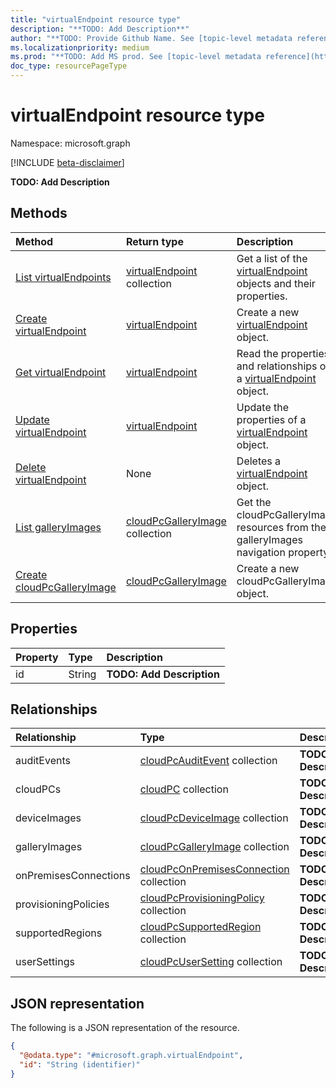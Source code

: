 ```yaml
---
title: "virtualEndpoint resource type"
description: "**TODO: Add Description**"
author: "**TODO: Provide Github Name. See [topic-level metadata reference](https://msgo.azurewebsites.net/add/document/guidelines/metadata.html#topic-level-metadata)**"
ms.localizationpriority: medium
ms.prod: "**TODO: Add MS prod. See [topic-level metadata reference](https://msgo.azurewebsites.net/add/document/guidelines/metadata.html#topic-level-metadata)**"
doc_type: resourcePageType
---
```


# virtualEndpoint resource type

Namespace: microsoft.graph

[!INCLUDE [beta-disclaimer](../../includes/beta-disclaimer.md)]

**TODO: Add Description**

## Methods
|Method|Return type|Description|
|:---|:---|:---|
|[List virtualEndpoints](../api/virtualendpoint-list.md)|[virtualEndpoint](../resources/virtualendpoint.md) collection|Get a list of the [virtualEndpoint](../resources/virtualendpoint.md) objects and their properties.|
|[Create virtualEndpoint](../api/virtualendpoint-create.md)|[virtualEndpoint](../resources/virtualendpoint.md)|Create a new [virtualEndpoint](../resources/virtualendpoint.md) object.|
|[Get virtualEndpoint](../api/virtualendpoint-get.md)|[virtualEndpoint](../resources/virtualendpoint.md)|Read the properties and relationships of a [virtualEndpoint](../resources/virtualendpoint.md) object.|
|[Update virtualEndpoint](../api/virtualendpoint-update.md)|[virtualEndpoint](../resources/virtualendpoint.md)|Update the properties of a [virtualEndpoint](../resources/virtualendpoint.md) object.|
|[Delete virtualEndpoint](../api/virtualendpoint-delete.md)|None|Deletes a [virtualEndpoint](../resources/virtualendpoint.md) object.|
|[List galleryImages](../api/virtualendpoint-list-galleryimages.md)|[cloudPcGalleryImage](../resources/cloudpcgalleryimage.md) collection|Get the cloudPcGalleryImage resources from the galleryImages navigation property.|
|[Create cloudPcGalleryImage](../api/virtualendpoint-post-galleryimages.md)|[cloudPcGalleryImage](../resources/cloudpcgalleryimage.md)|Create a new cloudPcGalleryImage object.|

## Properties
|Property|Type|Description|
|:---|:---|:---|
|id|String|**TODO: Add Description**|

## Relationships
|Relationship|Type|Description|
|:---|:---|:---|
|auditEvents|[cloudPcAuditEvent](../resources/cloudpcauditevent.md) collection|**TODO: Add Description**|
|cloudPCs|[cloudPC](../resources/cloudpc.md) collection|**TODO: Add Description**|
|deviceImages|[cloudPcDeviceImage](../resources/cloudpcdeviceimage.md) collection|**TODO: Add Description**|
|galleryImages|[cloudPcGalleryImage](../resources/cloudpcgalleryimage.md) collection|**TODO: Add Description**|
|onPremisesConnections|[cloudPcOnPremisesConnection](../resources/cloudpconpremisesconnection.md) collection|**TODO: Add Description**|
|provisioningPolicies|[cloudPcProvisioningPolicy](../resources/cloudpcprovisioningpolicy.md) collection|**TODO: Add Description**|
|supportedRegions|[cloudPcSupportedRegion](../resources/cloudpcsupportedregion.md) collection|**TODO: Add Description**|
|userSettings|[cloudPcUserSetting](../resources/cloudpcusersetting.md) collection|**TODO: Add Description**|

## JSON representation
The following is a JSON representation of the resource.
<!-- {
  "blockType": "resource",
  "keyProperty": "id",
  "@odata.type": "microsoft.graph.virtualEndpoint",
  "openType": false
}
-->
``` json
{
  "@odata.type": "#microsoft.graph.virtualEndpoint",
  "id": "String (identifier)"
}
```

